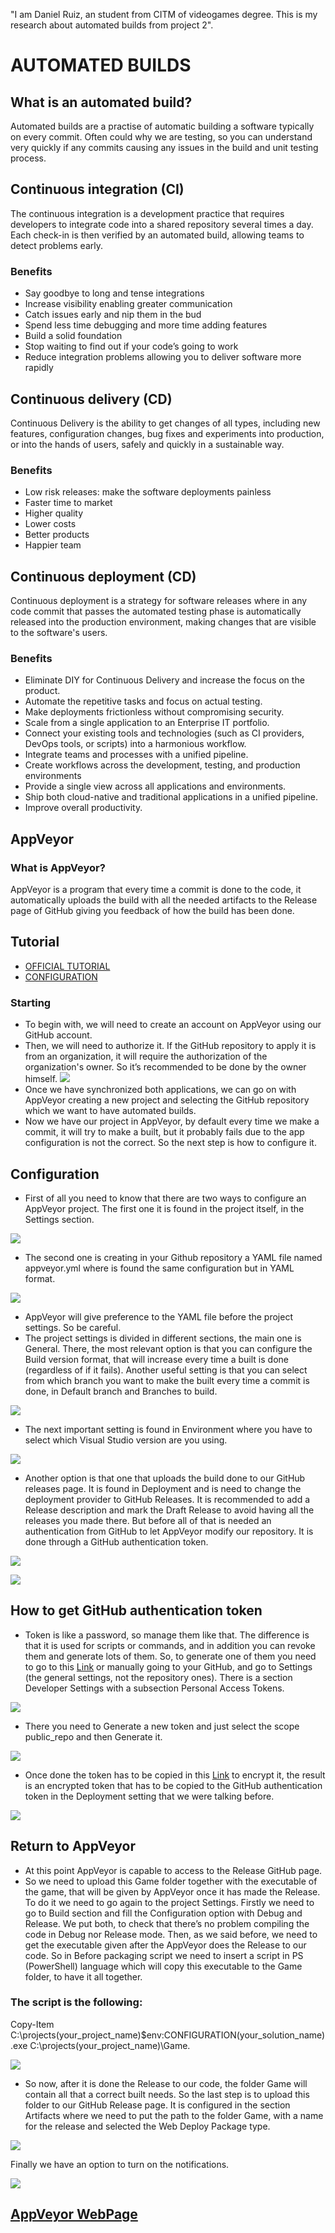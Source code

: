 "I am Daniel Ruiz, an student from CITM of videogames degree. This is my research about automated builds from project 2".

# AUTOMATED BUILDS

## What is an automated build?
Automated builds are a practise of automatic building a software typically on every commit. Often could why we are testing, so you can understand very quickly if any commits causing any issues in the build and unit testing process.

## Continuous integration (CI)
  The continuous integration is a development practice that requires developers to integrate code into a shared repository several times a day. Each check-in is then verified by an automated build, allowing teams to detect problems early.

### Benefits
- Say goodbye to long and tense integrations
- Increase visibility enabling greater communication
- Catch issues early and nip them in the bud
- Spend less time debugging and more time adding features
- Build a solid foundation
- Stop waiting to find out if your code’s going to work
- Reduce integration problems allowing you to deliver software more rapidly

## Continuous delivery (CD)
Continuous Delivery is the ability to get changes of all types, including new features, configuration changes, bug fixes and experiments into production, or into the hands of users, safely and quickly in a sustainable way.

### Benefits
- Low risk releases: make the software deployments painless 
- Faster time to market
- Higher quality
- Lower costs
- Better products
- Happier team

## Continuous deployment (CD)
Continuous deployment is a strategy for software releases where in any code commit that passes the automated testing phase is automatically released into the production environment, making changes that are visible to the software's users.

### Benefits
- Eliminate DIY for Continuous Delivery and increase the focus on the product.
- Automate the repetitive tasks and focus on actual testing.
- Make deployments frictionless without compromising security.
- Scale from a single application to an Enterprise IT portfolio.
- Connect your existing tools and technologies (such as CI providers, DevOps tools, or scripts) into a harmonious workflow.
- Integrate teams and processes with a unified pipeline.
- Create workflows across the development, testing, and production environments
- Provide a single view across all applications and environments.
- Ship both cloud-native and traditional applications in a unified pipeline.
- Improve overall productivity.

## AppVeyor

### What is AppVeyor?
AppVeyor is a program that every time a commit is done to the code, it automatically uploads the build with all the needed artifacts to the Release page of GitHub giving you feedback of how the build has been done.

## Tutorial

- [OFFICIAL TUTORIAL](https://youtu.be/e1rVM4_nzWw)
- [CONFIGURATION](https://www.appveyor.com/docs/build-configuration/)

### Starting
- To begin with, we will need to create an account on AppVeyor using our GitHub account.
- Then, we will need to authorize it. If the GitHub repository to apply it is from an organization, it will require the authorization of the organization's owner. So it’s recommended to be done by the owner himself.
![](Docs/Images/captura1.png)
- Once we have synchronized both applications, we can go on with AppVeyor creating a new project and selecting the GitHub repository which we want to have automated builds.
- Now we have our project in AppVeyor, by default every time we make a commit, it will try to make a built, but it probably fails due to the app configuration is not the correct. So the next step is how to configure it.

## Configuration
- First of all you need to know that there are two ways to configure an AppVeyor project. The first one it is found in the project itself, in the Settings section.

![](Docs/Images/captura2.png)

- The second one is creating in your Github repository a YAML file named appveyor.yml where is found the same configuration but in YAML format.

![](Docs/Images/Captura3.PNG)

- AppVeyor will give preference to the YAML file before the project settings. So be careful.
- The project settings is divided in different sections, the main one is General. There, the most relevant option is that you can configure the Build version format, that will increase every time a built is done (regardless of if it fails). Another useful setting is that you can select from which branch you want to make the built every time a commit is done, in Default branch and Branches to build.

![](Docs/Images/Captura4.PNG)

- The next important setting is found in Environment where you have to select which Visual Studio version are you using.

![](Docs/Images/Captura5.PNG)

- Another option is that one that uploads the build done to our GitHub releases page. It is found in Deployment and is need to change the deployment provider to GitHub Releases. It is recommended to add a Release description and mark the Draft Release to avoid having all the releases you made there. But before all of that is needed an authentication from GitHub to let AppVeyor modify our repository. It is done through a GitHub authentication token.

![](Docs/Images/Captura6.PNG)

![](Docs/Images/Captura7.PNG)

## How to get GitHub authentication token

- Token is like a password, so manage them like that. The difference is that it is used for scripts or commands, and in addition you can revoke them and generate lots of them. So, to generate one of them you need to go to this [Link](https://ci.appveyor.com/tools/encrypt) or manually going to your GitHub, and go to Settings (the general settings, not the repository ones). There is a section Developer Settings with a subsection Personal Access Tokens.

![](Docs/Images/Captura8.PNG)

- There you need to Generate a new token and just select the scope public_repo and then Generate it.

![](Docs/Images/Captura9.PNG)

- Once done the token has to be copied in this [Link](https://ci.appveyor.com/tools/encrypt) to encrypt it, the result is an encrypted token that has to be copied to the GitHub authentication token in the Deployment setting that we were talking before.

![](Docs/Images/Captura.PNG)

## Return to AppVeyor
- At this point AppVeyor is capable to access to the Release GitHub page.
- So we need to upload this Game folder together with the executable of the game, that will be given by AppVeyor once it has made the Release. To do it we need to go again to the project Settings. Firstly we need to go to Build section and fill the Configuration option with Debug and Release. We put both, to check that there’s no problem compiling the code in Debug nor Release mode. Then, as we said before, we need to get the executable given after the AppVeyor does the Release to our code. So in Before packaging script we need to insert a script in PS (PowerShell) language which will copy this executable to the Game folder, to have it all together.

### The script is the following:
Copy-Item C:\projects\(your_project_name)\$env:CONFIGURATION\(your_solution_name).exe C:\projects\(your_project_name)\Game\.

![](Docs/Images/Captura10.PNG)

- So now, after it is done the Release to our code, the folder Game will contain all that a correct built needs. So the last step is to upload this folder to our GitHub Release page. It is configured in the section Artifacts where we need to put the path to the folder Game, with a name for the release and selected the Web Deploy Package type.

![](Docs/Images/Captura11.PNG)

Finally we have an option to turn on the notifications.

![](Docs/Images/Captura12.PNG)

## [AppVeyor WebPage](https://www.appveyor.com/)





